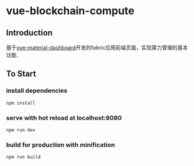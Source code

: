 # vue-blockchain-compute

## Introduction

基于[vue-material-dashboard](https://github.com/creativetimofficial/vue-material-dashboard)开发的fabric应用前端页面，实现算力管理的基本功能.

## To Start

### install dependencies

`npm install`

### serve with hot reload at localhost:8080

`npm run dev`

### build for production with minification

`npm run build`
